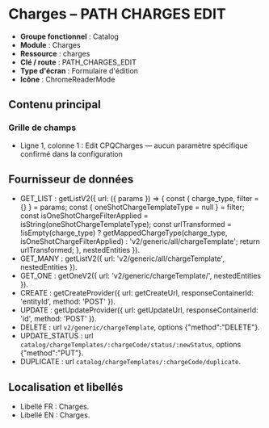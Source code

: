 # Charges – PATH CHARGES EDIT

- **Groupe fonctionnel** : Catalog
- **Module** : Charges
- **Ressource** : charges
- **Clé / route** : PATH_CHARGES_EDIT
- **Type d'écran** : Formulaire d'édition
- **Icône** : ChromeReaderMode

## Contenu principal
### Grille de champs
- Ligne 1, colonne 1 : Edit CPQCharges — aucun paramètre spécifique confirmé dans la configuration

## Fournisseur de données
- GET_LIST : getListV2({
  url: ({
    params
  }) => {
    const {
      charge_type,
      filter = {}
    } = params;
    const {
      oneShotChargeTemplateType = null
    } = filter;
    const isOneShotChargeFilterApplied = isString(oneShotChargeTemplateType);
    const urlTransformed = !isEmpty(charge_type) ? getMappedChargeType(charge_type, isOneShotChargeFilterApplied) : 'v2/generic/all/chargeTemplate';
    return urlTransformed;
  },
  nestedEntities
}).
- GET_MANY : getListV2({
  url: 'v2/generic/all/chargeTemplate',
  nestedEntities
}).
- GET_ONE : getOneV2({
  url: 'v2/generic/chargeTemplate/',
  nestedEntities
}).
- CREATE : getCreateProvider({
  url: getCreateUrl,
  responseContainerId: 'entityId',
  method: 'POST'
}).
- UPDATE : getUpdateProvider({
  url: getUpdateUrl,
  responseContainerId: 'id',
  method: 'POST'
}).
- DELETE : url `v2/generic/chargeTemplate`, options {"method":"DELETE"}.
- UPDATE_STATUS : url `catalog/chargeTemplates/:chargeCode/status/:newStatus`, options {"method":"PUT"}.
- DUPLICATE : url `catalog/chargeTemplates/:chargeCode/duplicate`.

## Localisation et libellés
- Libellé FR : Charges.
- Libellé EN : Charges.